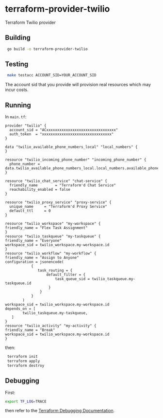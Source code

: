# terraform-provider-twilio
Terraform Twilio provider

## Building

```bash
 go build -o terraform-provider-twilio
```

## Testing

```bash
 make testacc ACCOUNT_SID=YOUR_ACCOUNT_SID
```

The account sid that you provide will provision real resources which may incur costs. 
## Running

In `main.tf`:
```hcl-terraform
provider "twilio" {
  account_sid = "ACxxxxxxxxxxxxxxxxxxxxxxxxxxxxxxxx"
  auth_token  = "xxxxxxxxxxxxxxxxxxxxxxxxxxxxxxxx"
}

data "twilio_available_phone_numbers_local" "local_numbers" {
}

resource "twilio_incoming_phone_number" "incoming_phone_number" {
  phone_number = data.twilio_available_phone_numbers_local.local_numbers.available_phone_numbers[0].phone_number
}

resource "twilio_chat_service" "chat-service" {
  friendly_name        = "Terraform'd Chat Service"
  reachability_enabled = false
}

resource "twilio_proxy_service" "proxy-service" {
  unique_name     = "Terraform'd Proxy Service"
  default_ttl     = 0
}

resource "twilio_workspace" "my-workspace" {
friendly_name = "Flex Task Assignment"
}
resource "twilio_taskqueue" "my-taskqueue" {
friendly_name = "Everyone"
workspace_sid = twilio_workspace.my-workspace.id
}
resource "twilio_workflow" "my-workflow" {
friendly_name = "Assign to Anyone"
configuration = jsonencode(
            {
               task_routing = {
                   default_filter = {
                       task_queue_sid = twilio_taskqueue.my-taskqueue.id
                    }
                }
            }
        )
workspace_sid = twilio_workspace.my-workspace.id
depends_on = [
        twilio_taskqueue.my-taskqueue,
   ]
}
resource "twilio_activity" "my-activity" {
friendly_name = "Break"
workspace_sid = twilio_workspace.my-workspace.id
}

```
then:
```bash
 terraform init
 terraform apply
 terraform destroy
```

## Debugging
First:
```bash
export TF_LOG=TRACE
```
then refer to the [Terraform Debugging Documentation](https://www.terraform.io/docs/internals/debugging.html).